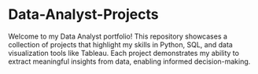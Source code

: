 # Data-Analyst-Projects
Welcome to my Data Analyst portfolio! This repository showcases a collection of projects that highlight my skills in Python, SQL, and data visualization tools like Tableau. Each project demonstrates my ability to extract meaningful insights from data, enabling informed decision-making.

